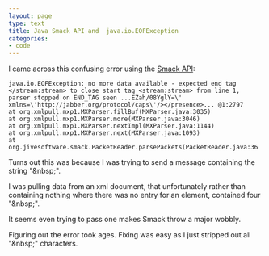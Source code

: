 ```yaml
---
layout: page
type: text
title: Java Smack API and  java.io.EOFException
categories: 
- code
---
```

I came across this confusing error using the [Smack API](http://www.igniterealtime.org/projects/smack/):

    java.io.EOFException: no more data available - expected end tag </stream:stream> to close start tag <stream:stream> from line 1, parser stopped on END_TAG seen ...EZah/08YglY=\' xmlns=\'http://jabber.org/protocol/caps\'/></presence>... @1:2797
    at org.xmlpull.mxp1.MXParser.fillBuf(MXParser.java:3035)
    at org.xmlpull.mxp1.MXParser.more(MXParser.java:3046)
    at org.xmlpull.mxp1.MXParser.nextImpl(MXParser.java:1144)
    at org.xmlpull.mxp1.MXParser.next(MXParser.java:1093)
    at org.jivesoftware.smack.PacketReader.parsePackets(PacketReader.java:36

Turns out this was because I was trying to send a message containing the string "&amp;nbsp;".  

I was pulling data from an xml document, that unfortunately rather than containing nothing where there was no entry for an element, contained four "&amp;nbsp;".

It seems even trying to pass one   makes Smack throw a major wobbly.

Figuring out the error took ages. Fixing was easy as I just stripped out all "&amp;nbsp;" characters.  